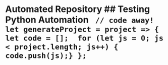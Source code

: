 # Automated Repository ## Testing Python Automation ``` // code away! let generateProject = project => { let code = [];  for (let js = 0; js < project.length; js++) {   code.push(js);} };```
